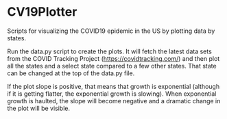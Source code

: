 # CV19Plotter
Scripts for visualizing the COVID19 epidemic in the US by plotting data by states.

Run the data.py script to create the plots. It will fetch the latest data sets from the COVID Tracking Project (https://covidtracking.com/) and then plot all the states and a select state compared to a few other states. That state can be changed at the top of the data.py file.

If the plot slope is positive, that means that growth is exponential (although if it is getting flatter, the exponential growth is slowing). When exponential growth is haulted, the slope will become negative and a dramatic change in the plot will be visible.